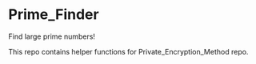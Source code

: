 # Prime_Finder
Find large prime numbers!

This repo contains helper functions for Private_Encryption_Method repo. 
